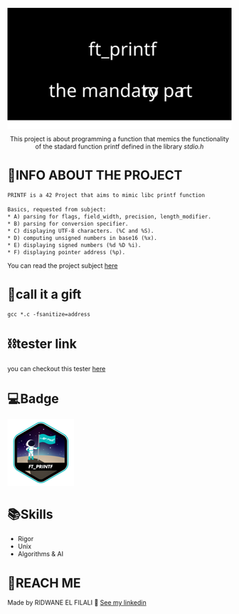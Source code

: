 <p align="center">
<img src="FT_PRINTF.svg" align="center"/>
</p>

<P align="center"> 
   This project is about programming a function that memics the functionality of the stadard function printf defined in the library <i>stdio.h</i>
</p>
  
  
# 👤INFO ABOUT THE PROJECT
```
PRINTF is a 42 Project that aims to mimic libc printf function

Basics, requested from subject:
* A) parsing for flags, field_width, precision, length_modifier.
* B) parsing for conversion specifier.
* C) displaying UTF-8 characters. (%C and %S).
* D) computing unsigned numbers in base16 (%x).
* E) displaying signed numbers (%d %D %i).
* F) displaying pointer address (%p).

```
You can read the project subject [here](https://github.com/RIDWANE-EL-FILALI/42_badges_1337/blob/master/ft_printfe.png)
  
  
# 🎁call it a gift
```
gcc *.c -fsanitize=address
```
# ⛓️tester link
  you can checkout this tester [here](https://github.com/Tripouille/libftTester)

  
# 💻Badge 
![image](https://github.com/mcombeau/mcombeau/blob/main/42_badges/ft_printfe.png)
  
# 📚Skills
* Rigor
* Unix
* Algorithms & AI 
  
  
# 📱REACH ME

Made by RIDWANE EL FILALI 👋 [See my linkedin](https://www.linkedin.com/in/ridwane-elfilali-0ab7aa253/)
